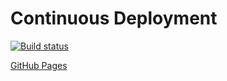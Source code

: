 # Continuous Deployment

[![Build status](https://ci.appveyor.com/api/projects/status/gxljekc7ldshjh7p?svg=true)](https://ci.appveyor.com/project/Kosatos/ahj-enviroment)

[GitHub Pages](https://kosatos.github.io/ahj-enviroment/)
